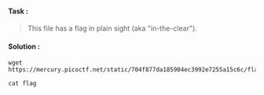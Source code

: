 #### Task :

>This file has a flag in plain sight (aka "in-the-clear").

#### Solution :

```
wget https://mercury.picoctf.net/static/704f877da185904ec3992e7255a15c6c/flag

cat flag
```
